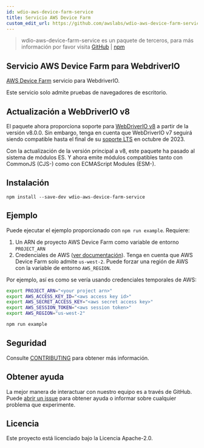 ```yaml
---
id: wdio-aws-device-farm-service
title: Servicio AWS Device Farm
custom_edit_url: https://github.com/awslabs/wdio-aws-device-farm-service/edit/main/README.md
---
```



> wdio-aws-device-farm-service es un paquete de terceros, para más información por favor visita [GitHub](https://github.com/awslabs/wdio-aws-device-farm-service) | [npm](https://www.npmjs.com/package/wdio-aws-device-farm-service)
## Servicio AWS Device Farm para WebdriverIO

[AWS Device Farm](https://aws.amazon.com/device-farm/) servicio para WebdriverIO.

Este servicio solo admite pruebas de navegadores de escritorio.

## Actualización a WebDriverIO v8

El paquete ahora proporciona soporte para [WebDriverIO v8](https://webdriver.io/blog/2022/12/01/webdriverio-v8-released/) a partir de la versión v8.0.0. Sin embargo, tenga en cuenta que WebDriverIO v7 seguirá siendo compatible hasta el final de su [soporte LTS](https://webdriver.io/versions/) en octubre de 2023.

Con la actualización de la versión principal a v8, este paquete ha pasado al sistema de módulos ES. Y ahora emite módulos compatibles tanto con CommonJS (CJS-) como con ECMAScript Modules (ESM-).

## Instalación

```
npm install --save-dev wdio-aws-device-farm-service
```

## Ejemplo

Puede ejecutar el ejemplo proporcionado con `npm run example`. Requiere:

1. Un ARN de proyecto AWS Device Farm como variable de entorno `PROJECT_ARN`
2. Credenciales de AWS ([ver documentación](https://docs.aws.amazon.com/sdk-for-javascript/v2/developer-guide/setting-credentials-node.html)). Tenga en cuenta que AWS Device Farm solo admite `us-west-2`. Puede forzar una región de AWS con la variable de entorno `AWS_REGION`.

Por ejemplo, así es como se vería usando credenciales temporales de AWS:

```sh
export PROJECT_ARN="<your project arn>"
export AWS_ACCESS_KEY_ID="<aws access key id>"
export AWS_SECRET_ACCESS_KEY="<aws secret access key>"
export AWS_SESSION_TOKEN="<aws session token>"
export AWS_REGION="us-west-2"

npm run example
```

## Seguridad

Consulte [CONTRIBUTING](https://github.com/awslabs/wdio-aws-device-farm-service/blob/main/CONTRIBUTING.md#security-issue-notifications) para obtener más información.

## Obtener ayuda

La mejor manera de interactuar con nuestro equipo es a través de GitHub. Puede [abrir un issue](https://github.com/awslabs/wdio-aws-device-farm-service/issues/new) para obtener ayuda o informar sobre cualquier problema que experimente.

## Licencia

Este proyecto está licenciado bajo la Licencia Apache-2.0.